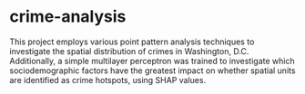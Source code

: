# crime-analysis
This project employs various point pattern analysis techniques to investigate the spatial distribution of crimes in Washington, D.C. Additionally, a simple multilayer perceptron was trained to investigate which sociodemographic factors have the greatest impact on whether spatial units are identified as crime hotspots, using SHAP values.
